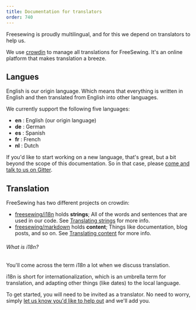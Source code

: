 ```yaml
---
title: Documentation for translators
order: 740
---
```


Freesewing is proudly multilingual, and for this we depend on translators to help us.

We use [crowdin](https://crowdin.com/) to manage all translations for FreeSewing. It's an online platform that makes translation a breeze.

## Langues

English is our origin language. Which means that everything is written in English and then translated from English into other languages.

We currently support the following five languages:

  - **en** : English (our origin language)
  - **de** : German
  - **es** : Spanish
  - **fr** : French
  - **nl** : Dutch

If you'd like to start working on a new language, that's great, but a bit beyond the scope of this documentation. So in that case, please [come and talk to us on Gitter](https://gitter.im/freesewing/freesewing).

## Translation

FreeSewing has two different projects on crowdin:

 - [freesewing/i18n](https://crowdin.com/project/freesewing) holds **strings**; All of the words and sentences that are used in our code. See [Translating strings](/guides/translator/strings/) for more info.
 - [freesewing/markdown](https://crowdin.com/project/fs-markdown) holds **content**; Things like documentation, blog posts, and so on. See [Translating content](/guides/translator/content/) for more info.

<Note>

###### What is i18n?
You'll come across the term *i18n* a lot when we discuss translation.

i18n is short for internationalization, which is an umbrella term for
translation, and adapting other things (like dates) to the local language.

</Note>

To get started, you will need to be invited as a translator. No need to worry, simply [let us know you'd like to help out](https://gitter.im/freesewing/freesewing) and we'll add you.

